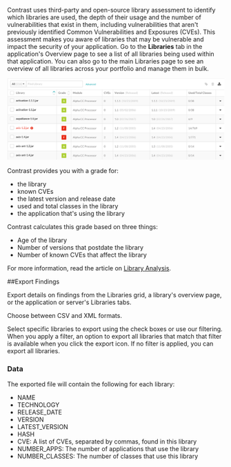 <!--
title: "Keep Track of Libraries"
description: "Overview of keeping track of libraries"
tags: "user applications track libraries quick start guide"
-->

Contrast uses third-party and open-source library assessment to identify which libraries are used, the depth of their usage and the number of vulnerabilities that exist in them, including vulnerabilities that aren't previously identified Common Vulnerabilities and Exposures (CVEs). This assessment makes you aware of libraries that may be vulnerable and impact the security of your application. Go to the **Libraries** tab in the application's Overview page to see a list of all libraries being used within that application. You can also go to the main Libraries page to see an overview of all libraries across your portfolio and manage them in bulk. 

<a href="assets/images/Application_Libraries.png" rel="lightbox" title="Application's Libraries"><img class="thumbnail" src="assets/images/Application_Libraries.png"/></a>

Contrast provides you with a grade for: 

* the library
* known CVEs
* the latest version and release date
* used and total classes in the library
* the application that's using the library 

Contrast calculates this grade based on three things: 

* Age of the library
* Number of versions that postdate the library
* Number of known CVEs that affect the library

For more information, read the article on [Library Analysis](user-libraries.html#analysis).

##Export Findings

Export details on findings from the Libraries grid, a library's overview page, or the application or server's Libraries tabs.

Choose between CSV and XML formats.

Select specific libraries to export using the check boxes or use our filtering. When you apply a filter, an option to export all libraries that match that filter is available when you click the export icon. If no filter is applied, you can export all libraries.

### Data

The exported file will contain the following for each library:

* NAME
* TECHNOLOGY
* RELEASE_DATE
* VERSION
* LATEST_VERSION
* HASH
* CVE: A list of CVEs, separated by commas, found in this library
* NUMBER_APPS: The number of applications that use the library
* NUMBER_CLASSES: The number of classes that use this library




